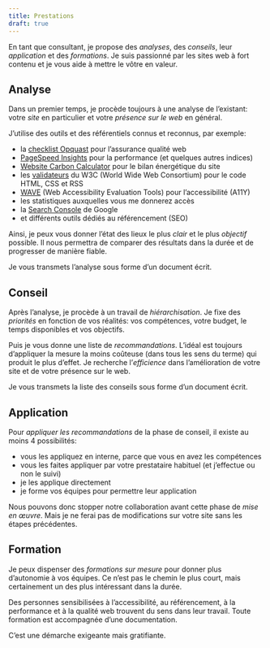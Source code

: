 ```yaml
---
title: Prestations
draft: true
---
```


En tant que consultant, je propose des *analyses*, des *conseils*, leur *application* et des *formations*. Je suis passionné par les sites web à fort contenu et je vous aide à mettre le vôtre en valeur.

## Analyse

Dans un premier temps, je procède toujours à une analyse de l’existant: votre *site* en particulier et votre *présence sur le web* en général.

J’utilise des outils et des référentiels connus et reconnus, par exemple:

- la [checklist Opquast](https://checklists.opquast.com/fr/assurance-qualite-web/) pour l’assurance qualité web
- [PageSpeed Insights](https://pagespeed.web.dev/) pour la performance (et quelques autres indices)
- [Website Carbon Calculator](https://www.websitecarbon.com/) pour le bilan énergétique du site
- les [validateurs](https://validator.w3.org/) du W3C (World Wide Web Consortium) pour le code HTML, CSS et RSS
- [WAVE](https://wave.webaim.org/) (Web Accessibility Evaluation Tools) pour l’accessibilité (A11Y)
- les statistiques auxquelles vous me donnerez accès
- la [Search Console](https://search.google.com/search-console/about) de Google
- et différents outils dédiés au référencement (SEO)

Ainsi, je peux vous donner l’état des lieux le plus *clair* et le plus *objectif* possible. Il nous permettra de comparer des résultats dans la durée et de progresser de manière fiable.

Je vous transmets l’analyse sous forme d’un document écrit.

## Conseil

Après l’analyse, je procède à un travail de *hiérarchisation*. Je fixe des *priorités* en fonction de vos réalités: vos compétences, votre budget, le temps disponibles et vos objectifs.

Puis je vous donne une liste de *recommandations*. L’idéal est toujours d’appliquer la mesure la moins coûteuse (dans tous les sens du terme) qui produit le plus d’effet. Je recherche l’*efficience* dans l’amélioration de votre site et de votre présence sur le web.

Je vous transmets la liste des conseils sous forme d’un document écrit.

## Application

Pour *appliquer les recommandations* de la phase de conseil, il existe au moins 4 possibilités:

- vous les appliquez en interne, parce que vous en avez les compétences
- vous les faites appliquer par votre prestataire habituel (et j’effectue ou non le suivi)
- je les applique directement
- je forme vos équipes pour permettre leur application

Nous pouvons donc stopper notre collaboration avant cette phase de *mise en œuvre*. Mais je ne ferai pas de modifications sur votre site sans les étapes précédentes.

## Formation

Je peux dispenser des *formations sur mesure* pour donner plus d’autonomie à vos équipes. Ce n’est pas le chemin le plus court, mais certainement un des plus intéressant dans la durée.

Des personnes sensibilisées à l’accessibilité, au référencement, à la performance et à la qualité web trouvent du sens dans leur travail. Toute formation est accompagnée d’une documentation.

C’est une démarche exigeante mais gratifiante.
